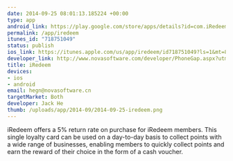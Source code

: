 ```yaml
--- 
date: 2014-09-25 08:01:13.185224 +00:00
type: app
android_link: https://play.google.com/store/apps/details?id=com.iRedeem.iRedeem
permalink: /app/iredeem
itunes_id: "718751049"
status: publish
ios_link: https://itunes.apple.com/us/app/iredeem/id718751049?ls=1&mt=8
developer_link: http://www.novasoftware.com/developer/PhoneGap.aspx?utm_source=codeplex&utm_medium=phonegap&utm_term=phonegap&utm_content=cordova&utm_campaign=jack
title: iRedeem
devices: 
- ios
- android
email: hegn@novasoftware.cn
targetMarket: Both
developer: Jack He
thumb: /uploads/app/2014-09/2014-09-25-iredeem.png
---
```


iRedeem offers a 5% return rate on purchase for iRedeem members. This single loyalty card can be used on a day-to-day basis to collect points with a wide range of businesses, enabling members to quickly collect points and earn the reward of their choice in the form of a cash voucher.
